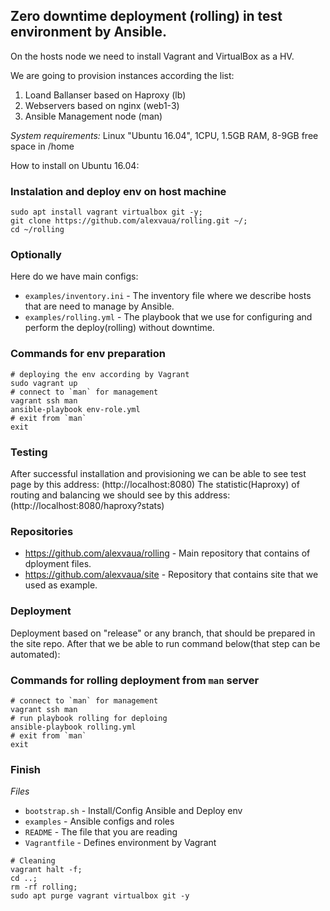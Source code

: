 ## Zero downtime deployment (rolling) in test environment by Ansible.

On the hosts node we need to install Vagrant and VirtualBox as a HV.

We are going to provision instances according the list:

1. Loand Ballanser based on Haproxy (lb)
1. Webservers based on nginx (web1-3)
1. Ansible Management node (man)

*System requirements:*
Linux "Ubuntu 16.04", 1CPU, 1.5GB RAM, 8-9GB free space in /home

How to install on Ubuntu 16.04:
### Instalation and deploy env on host machine
```
sudo apt install vagrant virtualbox git -y;
git clone https://github.com/alexvaua/rolling.git ~/;
cd ~/rolling
```
### Optionally
Here do we have main configs:
- `examples/inventory.ini` - The inventory file where we describe hosts that are need to manage by Ansible.
- `examples/rolling.yml` - The playbook that we use for configuring and perform the deploy(rolling) without downtime.

### Commands for env preparation
```
# deploying the env according by Vagrant 
sudo vagrant up
# connect to `man` for management
vagrant ssh man
ansible-playbook env-role.yml
# exit from `man`
exit
```

### Testing
After successful installation and provisioning we can be able to see test page by this address:
(http://localhost:8080)
The statistic(Haproxy) of routing and balancing we should see by this address:
(http://localhost:8080/haproxy?stats)

### Repositories
- https://github.com/alexvaua/rolling - Main repository that contains of dployment files.
- https://github.com/alexvaua/site - Repository that contains site that we used as example.

### Deployment
Deployment based on "release" or any branch, that should be prepared in the site repo.
After that we be able to run command below(that step can be automated):

### Commands for rolling deployment from `man` server
```
# connect to `man` for management
vagrant ssh man
# run playbook rolling for deploing
ansible-playbook rolling.yml
# exit from `man`
exit
```

### Finish
*Files* 
- `bootstrap.sh` - Install/Config Ansible and Deploy env
- `examples` - Ansible configs and roles
- `README` - The file that you are reading
- `Vagrantfile` - Defines environment by Vagrant

```
# Cleaning
vagrant halt -f;
cd ..;
rm -rf rolling;
sudo apt purge vagrant virtualbox git -y
```

